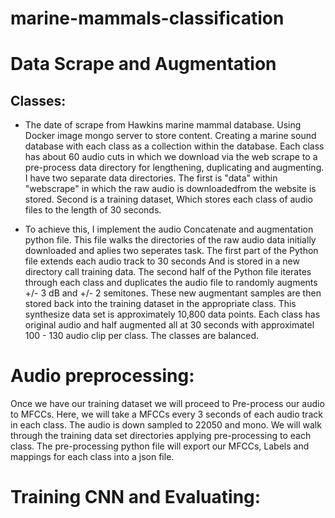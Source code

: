 # marine-mammals-classification



# Data Scrape and Augmentation

## Classes: 


* The date of scrape from Hawkins marine mammal database. Using Docker image mongo server to store content. Creating a marine sound database with each class as a collection within the database. Each class has about 60 audio cuts in which we download via the web scrape to a pre-process data directory for lengthening, duplicating and augmenting. I have two separate data directories. The first is "data" within "webscrape" in which the raw audio is downloadedfrom the website is stored. Second is a training dataset, Which stores each class of audio files to the length of 30 seconds. 

* To achieve this, I implement the audio Concatenate and augmentation python file. This file walks the directories of the raw audio data initially downloaded and aplies two seperates task. The first part of the Python file extends each audio track to 30 seconds And is stored in a new directory call training data. The second half of the Python file iterates through each class and duplicates the audio file to randomly augments +/- 3 dB and +/- 2 semitones. These new augmentant samples are then stored back into the training dataset in the appropriate class. This synthesize data set is approximately 10,800 data points. Each class has original audio and half augmented all at 30 seconds with approximatel 100 - 130 audio clip per class. The classes are balanced. 



# Audio preprocessing:


Once we have our training dataset we will proceed to Pre-process our audio to MFCCs. Here, we will take a MFCCs every 3 seconds of each audio track in each class. The audio is down sampled to 22050 and mono. We will walk through the training data set directories applying pre-processing to each class. The pre-processing python file will export our MFCCs, Labels and mappings for each class into a json file. 

# Training CNN and Evaluating:

[]("images/model_summary.png")

